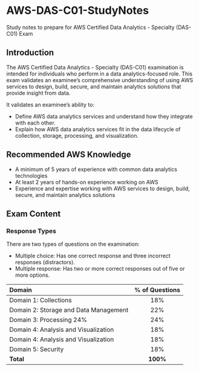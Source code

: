 # AWS-DAS-C01-StudyNotes
Study notes to prepare for AWS Certified Data Analytics - Specialty (DAS-C01) Exam

## Introduction
The AWS Certified Data Analytics - Specialty (DAS-C01) examination is intended for individuals who perform in a
data analytics-focused role. This exam validates an examinee’s comprehensive understanding of using AWS
services to design, build, secure, and maintain analytics solutions that provide insight from data.

It validates an examinee’s ability to:
* Define AWS data analytics services and understand how they integrate with each other.
* Explain how AWS data analytics services fit in the data lifecycle of collection, storage, processing, and
visualization.

## Recommended AWS Knowledge

* A minimum of 5 years of experience with common data analytics technologies
* At least 2 years of hands-on experience working on AWS
* Experience and expertise working with AWS services to design, build, secure, and maintain analytics
solutions

## Exam Content
### Response Types
There are two types of questions on the examination:
* Multiple choice: Has one correct response and three incorrect responses (distractors).
* Multiple response: Has two or more correct responses out of five or more options. 

|   Domain | % of Questions  | 
| :------------ | :------------: |
|  Domain 1: Collections |  18% |
|  Domain 2: Storage and Data Management |  22% |
| Domain 3: Processing 24% | 24% |
| Domain 4: Analysis and Visualization | 18%  |
| Domain 4: Analysis and Visualization | 18%  |
| Domain 5: Security | 18% |
| **Total** | **100%** |
